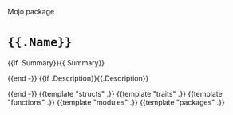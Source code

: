 Mojo package

# `{{.Name}}`

{{if .Summary}}{{.Summary}}

{{end -}}
{{if .Description}}{{.Description}}

{{end -}}
{{template "structs" .}}
{{template "traits" .}}
{{template "functions" .}}
{{template "modules" .}}
{{template "packages" .}}
